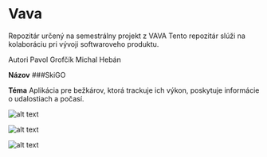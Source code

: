 # Vava
Repozitár určený na semestrálny projekt z VAVA
Tento repozitár slúži na kolaboráciu pri vývoji
softwaroveho produktu.

Autori Pavol Grofčík Michal Hebán

<b>Názov</b> ###SkiGO

<b>Téma</b> Aplikácia pre bežkárov, ktorá trackuje ich výkon, poskytuje informácie o udalostiach a počasí.

![alt text](http://mikecann.co.uk/wp-content/uploads/2009/12/javafx_logo_color_1.jpg)


![alt text](https://images.duckduckgo.com/iu/?u=http%3A%2F%2Fwww.flacom.com%2Fcontent%2Fuploads%2F2013%2F10%2FJPAHibernate.jpg&f=1)

![alt text](https://res.cloudinary.com/dtlzeilhd/image/upload/v1523881791/Vava_Data_Model.png)


